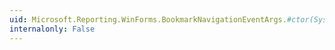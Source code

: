 ```yaml
---
uid: Microsoft.Reporting.WinForms.BookmarkNavigationEventArgs.#ctor(System.String)
internalonly: False
---
```


